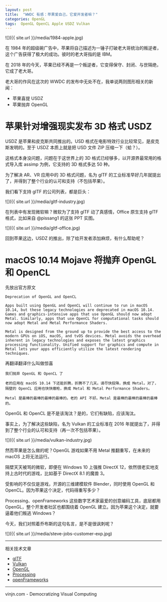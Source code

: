 ```yaml
---
layout: post
title:  "WWDC 有感：苹果爱自己，它爱开发者嘛？"
categories: OpenGL
tags:  OpenGL OpenCL Apple USDZ Vulkan
---
```


![]({{ site.url }}/media/1984-apple.jpg)

在 1984 年的超级碗广告中，苹果将自己描述为一锤子打破老大哥统治的叛逆者，这个广告获得了极大的成功。彼时的老大哥指的是 IBM。

在 2018 年的今天，苹果已经不再是一个叛逆者，它变得保守、封闭、与世隔绝，它成了老大哥。

老大哥的作风在这次的 WWDC 的发布中无处不在，我单说两则图形相关的新闻：
- 苹果喜提 USDZ
- 苹果抛弃 OpenGL




苹果针对增强现实发布 3D 格式 USDZ
=

USDZ 是苹果和皮克斯共同推出的。USD 格式在电影特效行业比较常见，是皮克斯发明的。至于 USDZ 本质上就是把 USD 文件 ZIP 压缩一下（蛤？）。

这格式本身没问题，问题在于这世界上的 3D 格式已经够多，以开源界最常用的格式导入库 assimp 为例，它支持的 3D 格式多达 50 种。

为了解决 AR、VR 应用中的 3D 格式问题，名为 glTF 的工业标准早好几年就提出了，并得到了整个行业的认可和支持（不包括苹果）。

我们看下支持 glTF 的公司列表，都是巨头：


![]({{ site.url }}/media/gltf-industry.jpg)


在列表中有发现微软嘛？微软为了支持 glTF 动了真感情，Office 原生支持 glTF 格式，比如来自 @pissang1 的这张 PPT 实图。


![]({{ site.url }}/media/gltf-office.jpg)


回到苹果这边，USDZ 的推出，除了给开发者添加麻烦，有什么帮助呢？

macOS 10.14 Mojave 将抛弃 OpenGL 和 OpenCL
=
先放出官方原文

    Deprecation of OpenGL and OpenCL

    Apps built using OpenGL and OpenCL will continue to run in macOS 10.14, but these legacy technologies are deprecated in macOS 10.14. Games and graphics-intensive apps that use OpenGL should now adopt Metal. Similarly, apps that use OpenCL for computational tasks should now adopt Metal and Metal Performance Shaders.

    Metal is designed from the ground up to provide the best access to the modern GPUs on iOS, macOS, and tvOS devices. Metal avoids the overhead inherent in legacy technologies and exposes the latest graphics processing functionality. Unified support for graphics and compute in Metal lets your apps efficiently utilize the latest rendering techniques.

再翻译翻译什么叫做惊喜

    我们抛弃 OpenGL 和 OpenCL 了

    老的应用在 macOS 10.14 下还能折腾，折腾不了几天。请尽快投降，换成 Metal。对了，隔壁的 OpenCL 应用也快快缴枪，换成 Metal 和 Metal Performance Shaders。

    Metal 是最棒的最棒的最棒的最棒的。老的 API 不好。Metal 是最棒的最棒的最棒的最棒的。


OpenGL 和 OpenCL 是不是该淘汰？是的，它们有缺陷，应该淘汰。

事实上，为了解决这些缺陷，名为 Vulkan 的工业标准在 2016 年就提出了，并得到了整个行业的认可和支持（再一次不包括苹果）。


![]({{ site.url }}/media/vulkan-industry.jpg)


然而苹果是怎么做的呢？OpenGL 游戏如果不用 Metal 推翻重写，在未来的 macOS 上将无法运行。

隔壁天天被骂的微软，即便在 Windows 10 上强推 DirectX 12，依然很老实地支持上古时代的游戏，比如基于 DirectX 8.1 的魔兽 3。

受影响的不仅仅是游戏，开源的三维建模软件 Blender，同时使用 OpenGL 和 OpenCL。因为苹果这个决定，代码得重写多少？

Processing、openFrameworks 这些数字艺术家最爱的创意编码工具，底层都用 OpenGL，整个开发者社区也都围绕着 OpenGL 建立。因为苹果这个决定，就要逼着他们叛逃 Windows？

今天，我们对照着乔布斯的这句名言，是不是很讽刺呢？

![]({{ site.url }}/media/steve-jobs-customer-exp.jpg)


----
相关技术文章
- [glTF](https://www.vinjn.com/tag/#glTF)
- [Vulkan](https://www.vinjn.com/tag/#Vulkan)
- [OpenGL](https://www.vinjn.com/tag/#OpenGL)
- [Processing](https://www.vinjn.com/tag/#Processing)
- [openFrameworks](https://www.vinjn.com/tag/#openFrameworks)

----
vinjn.com - Democratizing Visual Computing
